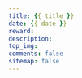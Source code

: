 ```yaml
---
title: {{ title }}
date: {{ date }}
reward:
description:
top_img: 
comments: false
sitemap: false
---
```

